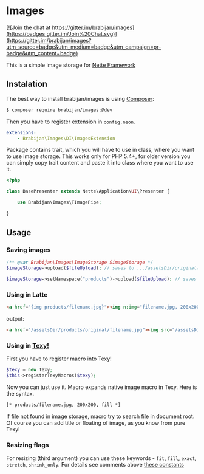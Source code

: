 # Images

[![Join the chat at https://gitter.im/brabijan/images](https://badges.gitter.im/Join%20Chat.svg)](https://gitter.im/brabijan/images?utm_source=badge&utm_medium=badge&utm_campaign=pr-badge&utm_content=badge)

This is a simple image storage for [Nette Framework](http://nette.org/)

## Instalation

The best way to install brabijan/images is using  [Composer](http://getcomposer.org/):


```sh
$ composer require brabijan/images:@dev
```

Then you have to register extension in `config.neon`.

```yaml
extensions:
	- Brabijan\Images\DI\ImagesExtension
```

Package contains trait, which you will have to use in class, where you want to use image storage. This works only for PHP 5.4+, for older version you can simply copy trait content and paste it into class where you want to use it.

```php
<?php

class BasePresenter extends Nette\Application\UI\Presenter {

	use Brabijan\Images\TImagePipe;
	
}

```

## Usage

### Saving images

```php
/** @var Brabijan\Images\ImageStorage $imageStorage */
$imageStorage->upload($fileUpload); // saves to .../assetsDir/original/filename.jpg

$imageStorage->setNamespace("products")->upload($fileUpload); // saves to .../assetsDir/products/original/filename.jpg
```

### Using in Latte

```html
<a href="{img products/filename.jpg}"><img n:img="filename.jpg, 200x200, fill"></a>
```

output:

```html
<a href="/assetsDir/products/original/filename.jpg"><img src="/assetsDir/200x200_4/filename.jpg"></a>
```

### Using in [Texy!](http://texy.info/)

First you have to register macro into Texy!

```php
$texy = new Texy;
$this->registerTexyMacros($texy);
```

Now you can just use it. Macro expands native image macro in Texy. Here is the syntax.

```html
[* products/filename.jpg, 200x200, fill *]
```

If file not found in image storage, macro try to search file in document root. Of course you can add title or floating of image, as you know from pure Texy!

### Resizing flags

For resizing (third argument) you can use these keywords - `fit`, `fill`, `exact`, `stretch`, `shrink_only`. For details see comments above [these constants](http://api.nette.org/2.0/source-common.Image.php.html#105)
